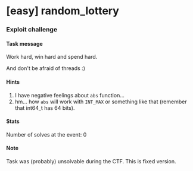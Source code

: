 # [easy] random_lottery
### Exploit challenge

#### Task message
Work hard, win hard and spend hard.

And don't be afraid of threads :)

#### Hints
1. I have negative feelings about `abs` function...
2. hm... how `abs` will work with `INT_MAX` or something like that (remember that int64_t has 64 bits).

#### Stats
Number of solves at the event: 0

#### Note
Task was (probably) unsolvable during the CTF. This is fixed version.
